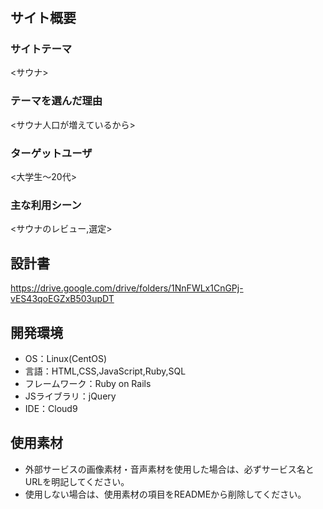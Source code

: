# <SAUNA FAN>

## サイト概要
### サイトテーマ
<サウナ>

### テーマを選んだ理由
<サウナ人口が増えているから>

### ターゲットユーザ
<大学生〜20代>

### 主な利用シーン
<サウナのレビュー,選定>

## 設計書
<https://drive.google.com/drive/folders/1NnFWLx1CnGPj-vES43qoEGZxB503upDT>

## 開発環境
- OS：Linux(CentOS)
- 言語：HTML,CSS,JavaScript,Ruby,SQL
- フレームワーク：Ruby on Rails
- JSライブラリ：jQuery
- IDE：Cloud9

## 使用素材
- 外部サービスの画像素材・音声素材を使用した場合は、必ずサービス名とURLを明記してください。
- 使用しない場合は、使用素材の項目をREADMEから削除してください。